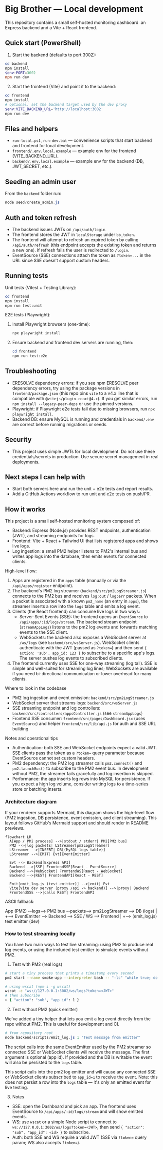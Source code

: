 # Big Brother — Local development

This repository contains a small self-hosted monitoring dashboard: an Express backend and a Vite + React frontend.

## Quick start (PowerShell)

1. Start the backend (defaults to port 3002):

```powershell
cd backend
npm install
$env:PORT=3002
npm run dev
```

2. Start the frontend (Vite) and point it to the backend:

```powershell
cd frontend
npm install
# optional: set the backend target used by the dev proxy
$env:VITE_BACKEND_URL='http://localhost:3002'
npm run dev
```

## Files and helpers

- `run-local.ps1`, `run-dev.bat` — convenience scripts that start backend and frontend for local development.
- `frontend/.env.local.example` — example env for the frontend (VITE_BACKEND_URL).
- `backend/.env.local.example` — example env for the backend (DB, JWT_SECRET, etc.).

## Seeding an admin user

From the `backend` folder run:

```powershell
node seed/create_admin.js
```

## Auth and token refresh

- The backend issues JWTs on `/api/auth/login`.
- The frontend stores the JWT in `localStorage` under `bb_token`.
- The frontend will attempt to refresh an expired token by calling `/api/auth/refresh` (this endpoint accepts the existing token and returns a new one). If refresh fails the user is redirected to `/login`.
- EventSource (SSE) connections attach the token as `?token=...` in the URL since SSE doesn't support custom headers.

## Running tests

Unit tests (Vitest + Testing Library):

```powershell
cd frontend
npm install
npm run test:unit
```

E2E tests (Playwright):

1. Install Playwright browsers (one-time):

   ```powershell
   npx playwright install
   ```

2. Ensure backend and frontend dev servers are running, then:

   ```powershell
   cd frontend
   npm run test:e2e
   ```

## Troubleshooting

- ERESOLVE dependency errors: if you see npm ERESOLVE peer dependency errors, try using the package versions in `frontend/package.json` (this repo pins `vite` to a v4.x line that is compatible with `@vitejs/plugin-react@4.x`). If you get similar errors, run `npm install --legacy-peer-deps` or use the pinned versions.
- Playwright: if Playwright e2e tests fail due to missing browsers, run `npx playwright install`.
- Backend DB: ensure MySQL is running and credentials in `backend/.env` are correct before running migrations or seeds.

## Security

- This project uses simple JWTs for local development. Do not use these credentials/secrets in production. Use secure secret management in real deployments.

## Next steps I can help with

- Start both servers here and run the unit + e2e tests and report results.
- Add a GitHub Actions workflow to run unit and e2e tests on push/PR.

## How it works

This project is a small self-hosted monitoring system composed of:

- Backend: Express (Node.js) provides REST endpoints, authentication (JWT), and streaming endpoints for logs.
- Frontend: Vite + React + Tailwind UI that lists registered apps and shows live logs.
- Log ingestion: a small PM2 helper listens to PM2's internal bus and writes app logs into the database, then emits events for connected clients.

High-level flow:

1. Apps are registered in the `apps` table (manually or via the `/api/apps/register` endpoint).
2. The backend's PM2 log streamer (`backend/src/pm2LogStreamer.js`) connects to the PM2 bus and receives `log:out` / `log:err` packets. When a packet is associated with a known `pm2_name` (an entry in `apps`), the streamer inserts a row into the `logs` table and emits a log event.
3. Clients (the React frontend) can consume live logs in two ways:
   - Server-Sent Events (SSE): the frontend opens an `EventSource` to `/api/apps/:id/logs/stream`. The backend stream endpoint (`streamAppLogs`) listens to the pm2 log events and forwards matching events to the SSE client.
   - WebSockets: the backend also exposes a WebSocket server at `/ws/logs` (see `backend/src/wsServer.js`). WebSocket clients authenticate with the JWT (passed as `?token=`) and then send `{ action: 'sub', app_id: 123 }` to subscribe to a specific app's logs. The server pushes log events to subscribed clients.
4. The frontend currently uses SSE for one-way streaming (log tail). SSE is simple and well-suited for streaming log lines; WebSockets are available if you need bi-directional communication or lower overhead for many clients.

Where to look in the codebase

- PM2 log ingestion and event emission: `backend/src/pm2LogStreamer.js`
- WebSocket server that streams logs: `backend/src/wsServer.js`
- SSE streaming endpoint and log controllers: `backend/src/controllers/appsController.js` (see `streamAppLogs`)
- Frontend SSE consumer: `frontend/src/pages/Dashboard.jsx` (uses `EventSource`) and helper `frontend/src/lib/api.js` for auth and SSE URL building.

Notes and operational tips

- Authentication: both SSE and WebSocket endpoints expect a valid JWT. SSE clients pass the token as a `?token=` query parameter because EventSource cannot set custom headers.
- PM2 dependency: the PM2 log streamer calls `pm2.connect()` and `pm2.launchBus()` to subscribe to the PM2 event bus. In development without PM2, the streamer fails gracefully and log insertion is skipped.
- Performance: the app inserts log rows into MySQL for persistence. If you expect a high log volume, consider writing logs to a time-series store or batching inserts.

### Architecture diagram

If your renderer supports Mermaid, this diagram shows the high-level flow (PM2 ingestion, DB persistence, event emission, and client streaming). This layout follows GitHub's Mermaid support and should render in README previews.

```mermaid
flowchart LR
  A[App / PM2 process] -->|stdout / stderr| PM2[PM2 bus]
  PM2 -->|log packets| LStreamer[pm2LogStreamer]
  LStreamer -->|INSERT| DB[(MySQL logs table)]
  LStreamer -->|EMIT| Evt[EventEmitter]

  Evt --> Backend[Express API]
  Backend -->|SSE| FrontendSSE[React - EventSource]
  Backend -->|WebSocket| FrontendWS[React - WebSocket]
  Backend -->|REST| FrontendAPI[React - REST]

  Emit[emit_log.js (test emitter)] -->|emit| Evt
  Vite[Vite dev server (proxy /api -> backend)] -->|proxy| Backend
  FrontendSSE -->|calls REST| FrontendAPI

```

ASCII fallback:

App (PM2) --logs--> PM2 bus --packets--> pm2LogStreamer --> DB (logs)
|
+--> EventEmitter --> Backend --> SSE / WS --> Frontend
|
+--> (emit_log.js) test emitter (dev)

### How to test streaming locally

You have two main ways to test live streaming: using PM2 to produce real log events, or using the included test emitter to simulate events without PM2.

1. Test with PM2 (real logs)

```bash
# start a tiny process that prints a timestamp every second
pm2 start --name smoke-app --interpreter bash -- "-lc" "while true; do echo \"hello $(date)\"; sleep 1; done"
```

```bash
# using wscat (npm i -g wscat)
wscat -c "ws://127.0.0.1:3002/ws/logs?token=<JWT>"
# then subscribe
> { "action": "sub", "app_id": 1 }
```

2. Test without PM2 (quick emitter)

We've added a tiny helper that lets you emit a log event directly from the repo without PM2. This is useful for development and CI.

```powershell
# from repository root
node backend/scripts/emit_log.js 1 "Test message from emitter"
```

The script calls into the same EventEmitter used by the PM2 streamer so connected SSE or WebSocket clients will receive the message. The first argument is optional (app id). If provided and the DB is writable the event will also be persisted to the `logs` table.

This script calls into the pm2 log emitter and will cause any connected SSE or WebSocket clients subscribed to `app_id=1` to receive the event. Note: this does not persist a row into the `logs` table — it's only an emitted event for live testing.

3. Notes

- SSE: open the Dashboard and pick an app. The frontend uses EventSource to `/api/apps/:id/logs/stream` and will show emitted events.
- WS: use `wscat` or a simple Node script to connect to `ws://127.0.0.1:3002/ws/logs?token=<JWT>`, then send `{ "action": "sub", "app_id": <id> }` to subscribe.
- Auth: both SSE and WS require a valid JWT (SSE via `?token=` query param; WS also accepts `?token=`).
